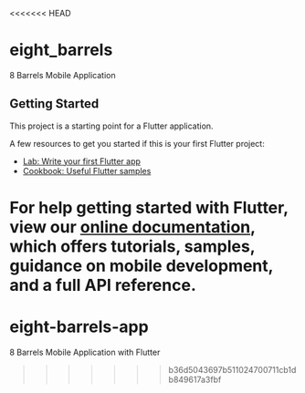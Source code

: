 <<<<<<< HEAD
# eight_barrels

8 Barrels Mobile Application

## Getting Started

This project is a starting point for a Flutter application.

A few resources to get you started if this is your first Flutter project:

- [Lab: Write your first Flutter app](https://flutter.dev/docs/get-started/codelab)
- [Cookbook: Useful Flutter samples](https://flutter.dev/docs/cookbook)

For help getting started with Flutter, view our
[online documentation](https://flutter.dev/docs), which offers tutorials,
samples, guidance on mobile development, and a full API reference.
=======
# eight-barrels-app
8 Barrels Mobile Application with Flutter
>>>>>>> b36d5043697b511024700711cb1db849617a3fbf
